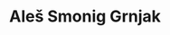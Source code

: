 ---
SICRIS: null
draft: false
fixName: aleš_smonig_grnjak
lab: null
labPos: null
location: R1.03 - Študentski referat
mailInfo: ales.grnjak@fri.uni-lj.si
officeHours: null
profName: Aleš Smonig Grnjak
profTitle: Študentski referat
telephoneInfo: null
title: Aleš Smonig Grnjak
---
